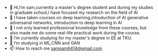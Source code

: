- 👋 Hi,I’m sam,currently a master's degree student and during my studies in graduate school,I have focused my research on the field of AI
- 📘 I have taken courses on deep learning,introduction of AI generative adversarial networks, introduction to deep learning in AI
- 📘 I not only learned professional knowledge from these courses, but also made me do some real-life practical work during the course.
- 🌱 I’m currently studying for my master's degree in EE at TKU.
- 👀 I’m studying in ML,CNN and GAN 
- 📫 How to reach me samsam6414@gmail.com

<!---
samsam6414/samsam6414 is a ✨ special ✨ repository because its `README.md` (this file) appears on your GitHub profile.
You can click the Preview link to take a look at your changes.
--->
